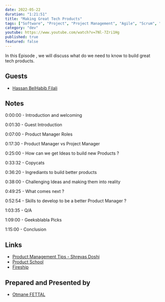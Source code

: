 ```yaml
---
date: 2022-05-22
duration: "1:21:51"
title: "Making Great Tech Products"
tags: ["Software", "Project", "Project Management", "Agile", "Scrum", "Delivery", "Collaboration" , "Product", "Product Management"]
category: "dev"
youtube: https://www.youtube.com/watch?v=7Nl-7Zri1Hg
published: true
featured: false
---
```


In this Episode , we will discuss what do we need to know to build great tech products.

## Guests

- [Hassan BelHabib Filali](https://www.linkedin.com/in/hassan-belhabib-filali-0404b418/)


## Notes

0:00:00 - Introduction and welcoming

0:01:30 - Guest Introduction

0:07:00 - Product Manager Roles

0:17:30 - Product Manager vs Project Manager

0:25:00 - How can we get Ideas to build new Products ?

0:33:32 - Copycats

0:36:20 - Ingrediants to build better products

0:38:00 - Challenging Ideas and making them into reality 

0:49:25 - What comes next ?

0:52:54 - Skills to develop to be a better Product Manager ?

1:03:35 - Q/A

1:09:00 - Geeksblabla Picks

1:15:00 - Conclusion

## Links

- [Product Management Tips - Shreyas Doshi](https://twitter.com/shreyas)
- [Product School](https://www.productschool.com/)
- [Fireship](https://www.youtube.com/c/Fireship)

## Prepared and Presented by

- [Otmane FETTAL](https://twitter.com/ofettal/)
